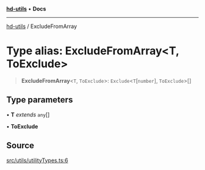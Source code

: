 [**hd-utils**](../README.md) • **Docs**

***

[hd-utils](../globals.md) / ExcludeFromArray

# Type alias: ExcludeFromArray\<T, ToExclude\>

> **ExcludeFromArray**\<`T`, `ToExclude`\>: `Exclude`\<`T`\[`number`\], `ToExclude`\>[]

## Type parameters

• **T** *extends* `any`[]

• **ToExclude**

## Source

[src/utils/utilityTypes.ts:6](https://github.com/AhmadHddad/h-utils/blob/5c76ff5de068cee019fc632d9da2e395721bb48f/src/utils/utilityTypes.ts#L6)
